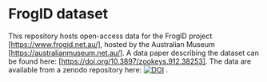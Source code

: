 # FrogID dataset
This repository hosts open-access data for the FrogID project [https://www.frogid.net.au/], hosted by the Australian Museum [https://australianmuseum.net.au/]. A data paper describing the dataset can be found here: [https://doi.org/10.3897/zookeys.912.38253]. The data are available from a zenodo repository here: [![DOI](https://zenodo.org/badge/234970215.svg)](https://zenodo.org/badge/latestdoi/234970215)
.
